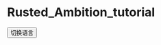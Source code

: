 # Rusted_Ambition_tutorial
<button id="toggleLanguage">切换语言</button>
<script>
  const toggleButton = document.getElementById('toggleLanguage');
  const chineseContent = document.getElementById('chineseContent');
  const englishContent = document.getElementById('englishContent');
  
  let isChinese = true; // 初始为中文版本
  
  toggleButton.addEventListener('click', () => {
    if (isChinese) {
      chineseContent.style.display = 'none';
      englishContent.style.display = 'block';
      isChinese = false;
    } else {
      chineseContent.style.display = 'block';
      englishContent.style.display = 'none';
      isChinese = true;
    }
  });
</script>
